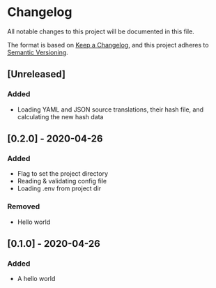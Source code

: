 # Changelog

All notable changes to this project will be documented in this file.

The format is based on [Keep a Changelog](https://keepachangelog.com/en/1.0.0/),
and this project adheres to [Semantic Versioning](https://semver.org/spec/v2.0.0.html).

## [Unreleased]

### Added

- Loading YAML and JSON source translations, their hash file, and calculating the new hash data

## [0.2.0] - 2020-04-26

### Added

- Flag to set the project directory
- Reading & validating config file
- Loading .env from project dir

### Removed

- Hello world

## [0.1.0] - 2020-04-26

### Added

- A hello world
